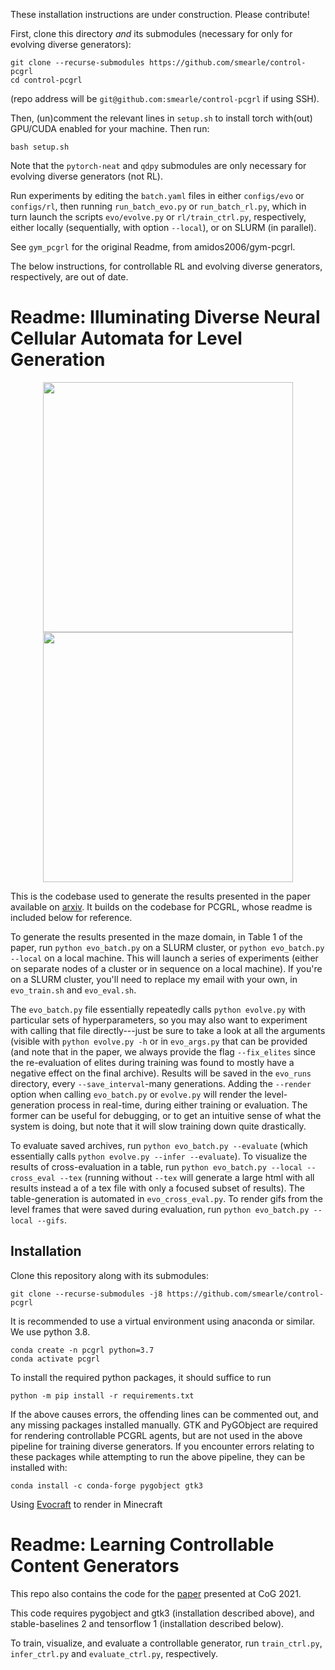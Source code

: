 These installation instructions are under construction. Please contribute!

First, clone this directory _and_ its submodules (necessary for only for evolving diverse generators):

```
git clone --recurse-submodules https://github.com/smearle/control-pcgrl
cd control-pcgrl
```
(repo address will be `git@github.com:smearle/control-pcgrl` if using SSH).

Then, (un)comment the relevant lines in `setup.sh` to install torch with(out) GPU/CUDA enabled for your machine. Then run:
```
bash setup.sh
```

Note that the `pytorch-neat` and `qdpy` submodules are only necessary for evolving diverse generators (not RL).

Run experiments by editing the `batch.yaml` files in either `configs/evo` or `configs/rl`, then running `run_batch_evo.py` or `run_batch_rl.py`, which in turn launch the scripts `evo/evolve.py` or `rl/train_ctrl.py`, respectively, either locally (sequentially, with option `--local`), or on SLURM (in parallel).

See `gym_pcgrl` for the original Readme, from amidos2006/gym-pcgrl.

The below instructions, for controllable RL and evolving diverse generators, respectively, are out of date.

# Readme: Illuminating Diverse Neural Cellular Automata for Level Generation

<p align="center">
	<img height="400px" src="../media/zelda_1.gif"/>
	<img height="400px" src="../media/zelda_2.gif"/>
</p>

This is the codebase used to generate the results presented in the paper available on [arxiv](https://arxiv.org/abs/2109.05489). It builds on the codebase for PCGRL, whose readme is included below for reference. 

To generate the results presented in the maze domain, in Table 1 of the paper, run `python evo_batch.py` on a SLURM cluster, or `python evo_batch.py --local` on a local machine. This will launch a series of experiments (either on separate nodes of a cluster or in sequence on a local machine). If you're on a SLURM cluster, you'll need to replace my email with your own, in `evo_train.sh` and `evo_eval.sh`.

The `evo_batch.py` file essentially repeatedly calls `python evolve.py` with particular sets of hyperparameters, so you may also want to experiment with calling that file directly---just be sure to take a look at all the arguments (visible with `python evolve.py -h` or in `evo_args.py` that can be provided (and note that in the paper, we always provide the flag `--fix_elites` since the re-evaluation of elites during training was found to mostly have a negative effect on the final archive). Results will be saved in the `evo_runs` directory, every `--save_interval`-many generations. Adding the `--render` option when calling `evo_batch.py` or `evolve.py` will render the level-generation process in real-time, during either training or evaluation. The former can be useful for debugging, or to get an intuitive sense of what the system is doing, but note that it will slow training down quite drastically.

To evaluate saved archives, run `python evo_batch.py --evaluate` (which essentially calls `python evolve.py --infer --evaluate`). To visualize the results of cross-evaluation in a table, run `python evo_batch.py --local --cross_eval --tex` (running without `--tex` will generate a large html with all results instead a of a tex file with only a focused subset of results). The table-generation is automated in `evo_cross_eval.py`. To render gifs from the level frames that were saved during evaluation, run `python evo_batch.py --local --gifs`.


## Installation

Clone this repository along with its submodules:

```git clone --recurse-submodules -j8 https://github.com/smearle/control-pcgrl```

It is recommended to use a virtual environment using anaconda or similar. We use python 3.8.

```
conda create -n pcgrl python=3.7
conda activate pcgrl
```

To install the required python packages, it should suffice to run

```python -m pip install -r requirements.txt```

If the above causes errors, the offending lines can be commented out, and any missing packages installed manually. GTK and PyGObject are required for rendering controllable PCGRL agents, but are not used in the above pipeline for training diverse generators. If you encounter errors relating to these packages while attempting to run the above pipeline, they can be installed with:

```conda install -c conda-forge pygobject gtk3```

Using [Evocraft](https://github.com/real-itu/Evocraft-py) to render in Minecraft

# Readme: Learning Controllable Content Generators

This repo also contains the code for the [paper](https://ieee-cog.org/2021/assets/papers/paper_162.pdf) presented at CoG 2021.

This code requires pygobject and gtk3 (installation described above), and stable-baselines 2 and tensorflow 1 (installation described below).

To train, visualize, and evaluate a controllable generator, run `train_ctrl.py`, `infer_ctrl.py` and `evaluate_ctrl.py`, respectively.
